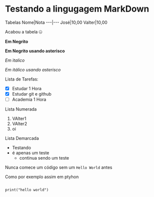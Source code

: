 # Testando a lingugagem MarkDown

Tabelas 
Nome|Nota
---|---
José|10,00
Valter|10,00

Acabou a tabela :zipper_mouth_face:

__Em Negrito__

**Em Negrito usando asterisco**

_Em ìtalico_

*Em itálico usando asterisco*

Lista de Tarefas:
- [x] Estudar 1 Hora
- [x] Estudar git e github
- [ ] Academia 1 Hora

Lista Numerada
1. VAlter1
1. VAlter2
1. oi

Lista Demarcada
* Testando
* é apenas um teste
    * continua sendo um teste

Nunca comece um código sem um `Hello World` antes

Como por exemplo assim em ptyhon

```

print("hello world")

```
